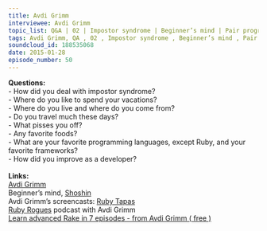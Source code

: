 ```yaml
--- 
title: Avdi Grimm
interviewee: Avdi Grimm
topic_list: Q&A | 02 | Impostor syndrome | Beginner’s mind | Pair programming | Newbies | Travel | Conferences | Pies | Programming languages & frameworks | Improving 
tags: Avdi Grimm, QA , 02 , Impostor syndrome , Beginner’s mind , Pair programming , Newbies , Travel , Conferences , Pies , Programming languages  frameworks , Improving 
soundcloud_id: 188535068
date: 2015-01-28
episode_number: 50
---
```

 
<p class="show_notes_display"><b>Questions:</b><br>- How did you deal with impostor syndrome?<br>- Where do you like to spend your vacations?<br>- Where do you live and where do you come from?<br>- Do you travel much these days?<br>- What pisses you off?<br>- Any favorite foods?<br>- What are your favorite programming languages, except Ruby, and your favorite frameworks?<br>- How did you improve as a developer?<br><br><b>Links:</b><br><a rel="nofollow" target="_blank" href="http://about.avdi.org/">Avdi Grimm</a><br>Beginner’s mind, <a rel="nofollow" target="_blank" href="http://en.wikipedia.org/wiki/Shoshin">Shoshin</a><br>Avdi Grimm’s screencasts: <a rel="nofollow" target="_blank" href="http://www.rubytapas.com/">Ruby Tapas</a><br><a rel="nofollow" target="_blank" href="http://devchat.tv/ruby-rogues/">Ruby Rogues</a> podcast with Avdi Grimm<br><a rel="nofollow" target="_blank" href="http://devblog.avdi.org/2014/04/30/learn-advanced-rake-in-7-episodes/">Learn advanced Rake in 7 episodes - from Avdi Grimm ( free )</a><br><br></p>
